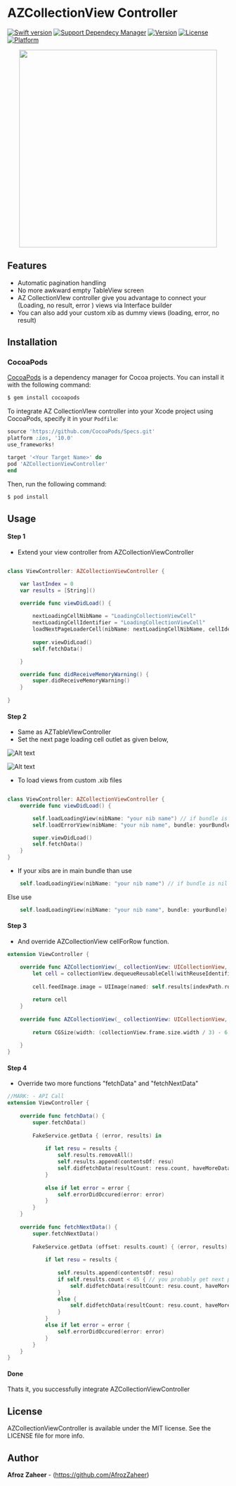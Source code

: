 # AZCollectionView Controller


[![Swift version](https://img.shields.io/badge/swift%20-4.0-orange.svg)](https://img.shields.io/badge/swift%20-4.0-orange.svg)
[![Support Dependecy Manager](https://img.shields.io/badge/support-CocoaPods-red.svg?style=flat.svg)](https://img.shields.io/badge/support-CocoaPods-red.svg?style=flat.svg)
[![Version](https://img.shields.io/cocoapods/v/AZTableView.svg?style=flat)](https://cocoapods.org/pods/AZTableView)
[![License](https://img.shields.io/badge/License-MIT-brightgreen.svg?style=flat.svg)](https://img.shields.io/badge/License-MIT-brightgreen.svg?style=flat.svg)
[![Platform](https://img.shields.io/badge/platform-ios-lightgrey.svg)](https://cocoapods.org/pods/AZTableView)

<p align="center">
<a href="http://i.imgur.com/ECtCAYk.gif">
<img src="http://i.imgur.com/ECtCAYk.gif" height="450">
</a>
</p>

<!--<p align="center">-->
<!--    <a href="https://i.imgur.com/rqSA6jv.gif">-->
<!--        <img src="https://i.imgur.com/rqSA6jv.gif" height="450">-->
<!--    </a>-->
<!--</p>-->


## Features

* Automatic pagination handling 
* No more awkward empty TableView screen
* AZ CollectionVIew controller give you advantage to connect your (Loading, no result, error ) views via Interface builder
* You can also add your custom xib as dummy views (loading, error, no result)

## Installation

### CocoaPods

[CocoaPods](http://cocoapods.org) is a dependency manager for Cocoa projects. You can install it with the following command:

```bash
$ gem install cocoapods
```


To integrate AZ CollectionVIew controller into your Xcode project using CocoaPods, specify it in your `Podfile`:

```ruby
source 'https://github.com/CocoaPods/Specs.git'
platform :ios, '10.0'
use_frameworks!

target '<Your Target Name>' do
pod 'AZCollectionViewController'
end
```

Then, run the following command:

```bash
$ pod install
```

## Usage

#### Step 1

* Extend your view controller from AZCollectionViewController
```swift 

class ViewController: AZCollectionViewController {

    var lastIndex = 0
    var results = [String]()

    override func viewDidLoad() {
    
        nextLoadingCellNibName = "LoadingCollectionViewCell"
        nextLoadingCellIdentifier = "LoadingCollectionViewCell"
        loadNextPageLoaderCell(nibName: nextLoadingCellNibName, cellIdentifier: nextLoadingCellIdentifier) // Only if you want personal NextPage loading cell
        
        super.viewDidLoad()
        self.fetchData()

    }

    override func didReceiveMemoryWarning() {
        super.didReceiveMemoryWarning()
    }
    
}

```

#### Step 2

* Same as AZTableVIewController
* Set the next page loading cell outlet as given below,

![Alt text](http://i.imgur.com/SWYNa2W.png "AZTableView-step2")

![Alt text](http://i.imgur.com/Zi9RKJ2.png "AZTableView-step2")

* To load views from custom .xib files 

```swift 

class ViewController: AZCollectionViewController {
    override func viewDidLoad() {

        self.loadLoadingView(nibName: "your nib name") // if bundle is nil
        self.loadErrorView(nibName: "your nib name", bundle: yourBundle) // if custom bundle

        super.viewDidLoad()
        self.fetchData()
    }
}
```
* If your xibs are in main bundle than use 
```swift 
    self.loadLoadingView(nibName: "your nib name") // if bundle is nil
```
Else use 
```swift 
    self.loadLoadingView(nibName: "your nib name", bundle: yourBundle)
```

#### Step 3 


* And override AZCollectionView cellForRow function.

```swift 
extension ViewController {

    override func AZCollectionView(_ collectionView: UICollectionView, cellForRowAt indexPath: IndexPath) -> UICollectionViewCell {
        let cell = collectionView.dequeueReusableCell(withReuseIdentifier: "cell", for: indexPath) as! TestCollectionViewCell
        
        cell.feedImage.image = UIImage(named: self.results[indexPath.row])
        
        return cell
    }
    
    override func AZCollectionView(_ collectionView: UICollectionView, heightForRowAt indexPath: IndexPath) -> CGSize {
    
        return CGSize(width: (collectionView.frame.size.width / 3) - 6, height: (collectionView.frame.size.width / 3) - 4)
        
    }
}


```
#### Step 4

* Override two more functions "fetchData" and "fetchNextData" 

```swift 
//MARK: - API Call
extension ViewController {
    
    override func fetchData() {
        super.fetchData()
        
        FakeService.getData { (error, results) in
           
            if let resu = results {
                self.results.removeAll()
                self.results.append(contentsOf: resu)
                self.didfetchData(resultCount: resu.count, haveMoreData: true)
            }
                
            else if let error = error {
                self.errorDidOccured(error: error)
            }
        }
    }
    
    override func fetchNextData() {
        super.fetchNextData()
        
        FakeService.getData (offset: results.count) { (error, results) in
            
            if let resu = results {
                
                self.results.append(contentsOf: resu)
                if self.results.count < 45 { // you probably get next page exist from service.
                    self.didfetchData(resultCount: resu.count, haveMoreData: true)
                }
                else {
                    self.didfetchData(resultCount: resu.count, haveMoreData: false)
                }
            }
            else if let error = error {
                self.errorDidOccured(error: error)
            }
        }
    }
}

```

#### Done
Thats it, you successfully integrate AZCollectionViewController


## License

AZCollectionViewController is available under the MIT license. See the LICENSE file for more info.

## Author

**Afroz Zaheer** - (https://github.com/AfrozZaheer)

